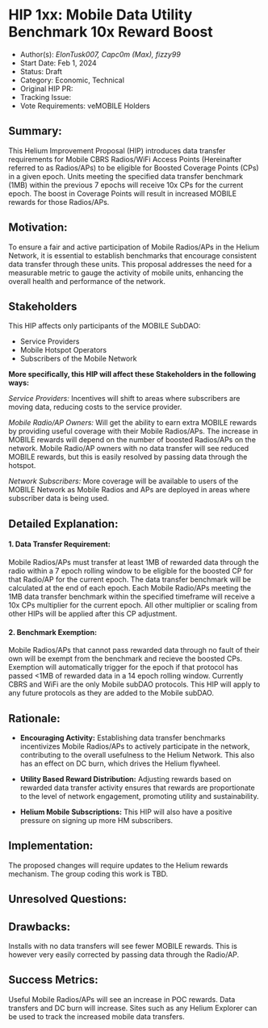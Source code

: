 # HIP 1xx: Mobile Data Utility Benchmark 10x Reward Boost
 
- Author(s): *ElonTusk007, Capc0m (Max), fizzy99*
- Start Date: Feb 1, 2024
- Status: Draft
- Category: Economic, Technical
- Original HIP PR: <!--- TBD -->
- Tracking Issue: <!--- TBD -->
- Vote Requirements: veMOBILE Holders
 
## Summary:
 
This Helium Improvement Proposal (HIP) introduces data transfer requirements for Mobile CBRS Radios/WiFi Access Points (Hereinafter referred to as Radios/APs) to be eligible for Boosted Coverage Points (CPs) in a given epoch. Units meeting the specified data transfer benchmark (1MB) within the previous 7 epochs will receive 10x CPs for the current epoch. The boost in Coverage Points will result in increased MOBILE rewards for those Radios/APs.
 
## Motivation:
 
To ensure a fair and active participation of Mobile Radios/APs in the Helium Network, it is essential to establish benchmarks that encourage consistent data transfer through these units. This proposal addresses the need for a measurable metric to gauge the activity of mobile units, enhancing the overall health and performance of the network.

## Stakeholders

This HIP affects only participants of the MOBILE SubDAO:

- Service Providers
- Mobile Hotspot Operators
- Subscribers of the Mobile Network

**More specifically, this HIP will affect these Stakeholders in the following ways:**

*Service Providers:* Incentives will shift to areas where subscribers are moving data, reducing costs to the service provider.

*Mobile Radio/AP Owners:* Will get the ability to earn extra MOBILE rewards by providing useful coverage with their Mobile Radios/APs. The increase in MOBILE rewards will depend on the number of boosted Radios/APs on the network.
Mobile Radio/AP owners with no data transfer will see reduced MOBILE rewards, but this is easily resolved by passing data through the hotspot.

*Network Subscribers:* More coverage will be available to users of the MOBILE Network as Mobile Radios and APs are deployed in areas where subscriber data is being used.

 
## Detailed Explanation:
 
#### 1. Data Transfer Requirement:
 
Mobile Radios/APs must transfer at least 1MB of rewarded data through the radio within a 7 epoch rolling window to be eligible for the boosted CP for that Radio/AP for the current epoch. The data transfer benchmark will be calculated at the end of each epoch. Each Mobile Radio/APs meeting the 1MB data transfer benchmark within the specified timeframe will receive a 10x CPs multiplier for the current epoch. All other multiplier or scaling from other HIPs will be applied after this CP adjustment. 
 
#### 2. Benchmark Exemption:
 
Mobile Radios/APs that cannot pass rewarded data through no fault of their own will be exempt from the benchmark and recieve the boosted CPs. Exemption will automatically trigger for the epoch if that protocol has passed <1MB of rewarded data in a 14 epoch rolling window.
Currently CBRS and WiFi are the only Mobile subDAO protocols. This HIP will apply to any future protocols as they are added to the Mobile subDAO.
 
## Rationale:
 
- **Encouraging Activity:** Establishing data transfer benchmarks incentivizes Mobile Radios/APs to actively participate in the network, contributing to the overall usefulness to the Helium Network. This also has an effect on DC burn, which drives the Helium flywheel.
 
- **Utility Based Reward Distribution:** Adjusting rewards based on rewarded data transfer activity ensures that rewards are proportionate to the level of network engagement, promoting utility and sustainability.

- **Helium Mobile Subscriptions:** This HIP will also have a positive pressure on signing up more HM subscribers.

## Implementation:
 
The proposed changes will require updates to the Helium rewards mechanism. The group coding this work is TBD.
 
## Unresolved Questions:

## Drawbacks:
Installs with no data transfers will see fewer MOBILE rewards. This is however very easily corrected by passing data through the Radio/AP.

## Success Metrics:
 
Useful Mobile Radios/APs will see an increase in POC rewards. Data transfers and DC burn will increase. Sites such as any Helium Explorer can be used to track the increased mobile data transfers.
